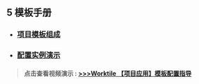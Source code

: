 ## 5 模板手册

* ### [项目模板组成](/guan-li-yuan-shou-ce/xiang-mu-mo-ban-pei-zhi-shou-ce/xiang-mu-mo-ban-zu-cheng.md)
* ### [配置实例演示](/guan-li-yuan-shou-ce/xiang-mu-mo-ban-pei-zhi-shou-ce/pei-zhi-shi-li-yan-shi.md)

> #### 点击查看视频演示 : [&gt;&gt;&gt;Worktile 【项目应用】模板配置指导](https://worktile.com/videos)



